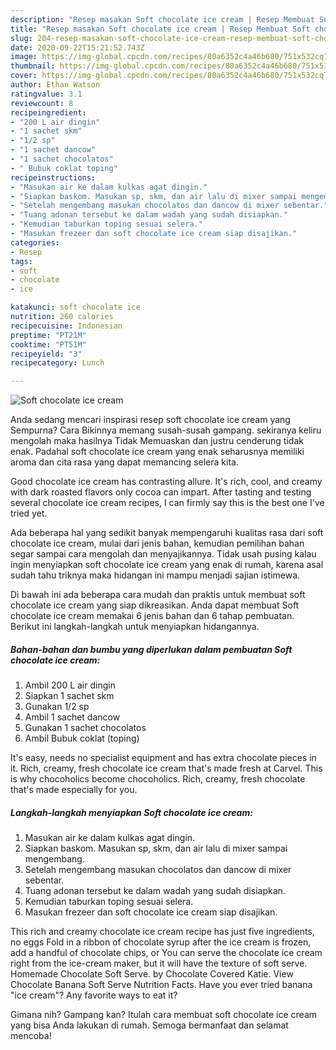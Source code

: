 ```yaml
---
description: "Resep masakan Soft chocolate ice cream | Resep Membuat Soft chocolate ice cream Yang Bikin Ngiler"
title: "Resep masakan Soft chocolate ice cream | Resep Membuat Soft chocolate ice cream Yang Bikin Ngiler"
slug: 204-resep-masakan-soft-chocolate-ice-cream-resep-membuat-soft-chocolate-ice-cream-yang-bikin-ngiler
date: 2020-09-22T15:21:52.743Z
image: https://img-global.cpcdn.com/recipes/80a6352c4a46b680/751x532cq70/soft-chocolate-ice-cream-foto-resep-utama.jpg
thumbnail: https://img-global.cpcdn.com/recipes/80a6352c4a46b680/751x532cq70/soft-chocolate-ice-cream-foto-resep-utama.jpg
cover: https://img-global.cpcdn.com/recipes/80a6352c4a46b680/751x532cq70/soft-chocolate-ice-cream-foto-resep-utama.jpg
author: Ethan Watson
ratingvalue: 3.1
reviewcount: 8
recipeingredient:
- "200 L air dingin"
- "1 sachet skm"
- "1/2 sp"
- "1 sachet dancow"
- "1 sachet chocolatos"
- " Bubuk coklat toping"
recipeinstructions:
- "Masukan air ke dalam kulkas agat dingin."
- "Siapkan baskom. Masukan sp, skm, dan air lalu di mixer sampai mengembang."
- "Setelah mengembang masukan chocolatos dan dancow di mixer sebentar."
- "Tuang adonan tersebut ke dalam wadah yang sudah disiapkan."
- "Kemudian taburkan toping sesuai selera."
- "Masukan frezeer dan soft chocolate ice cream siap disajikan."
categories:
- Resep
tags:
- soft
- chocolate
- ice

katakunci: soft chocolate ice 
nutrition: 260 calories
recipecuisine: Indonesian
preptime: "PT21M"
cooktime: "PT51M"
recipeyield: "3"
recipecategory: Lunch

---
```



![Soft chocolate ice cream](https://img-global.cpcdn.com/recipes/80a6352c4a46b680/751x532cq70/soft-chocolate-ice-cream-foto-resep-utama.jpg)

Anda sedang mencari inspirasi resep soft chocolate ice cream yang Sempurna? Cara Bikinnya memang susah-susah gampang. sekiranya keliru mengolah maka hasilnya Tidak Memuaskan dan justru cenderung tidak enak. Padahal soft chocolate ice cream yang enak seharusnya memiliki aroma dan cita rasa yang dapat memancing selera kita.

Good chocolate ice cream has contrasting allure. It&#39;s rich, cool, and creamy with dark roasted flavors only cocoa can impart. After tasting and testing several chocolate ice cream recipes, I can firmly say this is the best one I&#39;ve tried yet.

Ada beberapa hal yang sedikit banyak mempengaruhi kualitas rasa dari soft chocolate ice cream, mulai dari jenis bahan, kemudian pemilihan bahan segar sampai cara mengolah dan menyajikannya. Tidak usah pusing kalau ingin menyiapkan soft chocolate ice cream yang enak di rumah, karena asal sudah tahu triknya maka hidangan ini mampu menjadi sajian istimewa.


Di bawah ini ada beberapa cara mudah dan praktis untuk membuat soft chocolate ice cream yang siap dikreasikan. Anda dapat membuat Soft chocolate ice cream memakai 6 jenis bahan dan 6 tahap pembuatan. Berikut ini langkah-langkah untuk menyiapkan hidangannya.

<!--inarticleads1-->

##### Bahan-bahan dan bumbu yang diperlukan dalam pembuatan Soft chocolate ice cream:

1. Ambil 200 L air dingin
1. Siapkan 1 sachet skm
1. Gunakan 1/2 sp
1. Ambil 1 sachet dancow
1. Gunakan 1 sachet chocolatos
1. Ambil  Bubuk coklat (toping)


It&#39;s easy, needs no specialist equipment and has extra chocolate pieces in it. Rich, creamy, fresh chocolate ice cream that&#39;s made fresh at Carvel. This is why chocoholics become chocoholics. Rich, creamy, fresh chocolate that&#39;s made especially for you. 

<!--inarticleads2-->

##### Langkah-langkah menyiapkan Soft chocolate ice cream:

1. Masukan air ke dalam kulkas agat dingin.
1. Siapkan baskom. Masukan sp, skm, dan air lalu di mixer sampai mengembang.
1. Setelah mengembang masukan chocolatos dan dancow di mixer sebentar.
1. Tuang adonan tersebut ke dalam wadah yang sudah disiapkan.
1. Kemudian taburkan toping sesuai selera.
1. Masukan frezeer dan soft chocolate ice cream siap disajikan.


This rich and creamy chocolate ice cream recipe has just five ingredients, no eggs Fold in a ribbon of chocolate syrup after the ice cream is frozen, add a handful of chocolate chips, or You can serve the chocolate ice cream right from the ice-cream maker, but it will have the texture of soft serve. Homemade Chocolate Soft Serve. by Chocolate Covered Katie. View Chocolate Banana Soft Serve Nutrition Facts. Have you ever tried banana &#34;ice cream&#34;? Any favorite ways to eat it? 

Gimana nih? Gampang kan? Itulah cara membuat soft chocolate ice cream yang bisa Anda lakukan di rumah. Semoga bermanfaat dan selamat mencoba!
